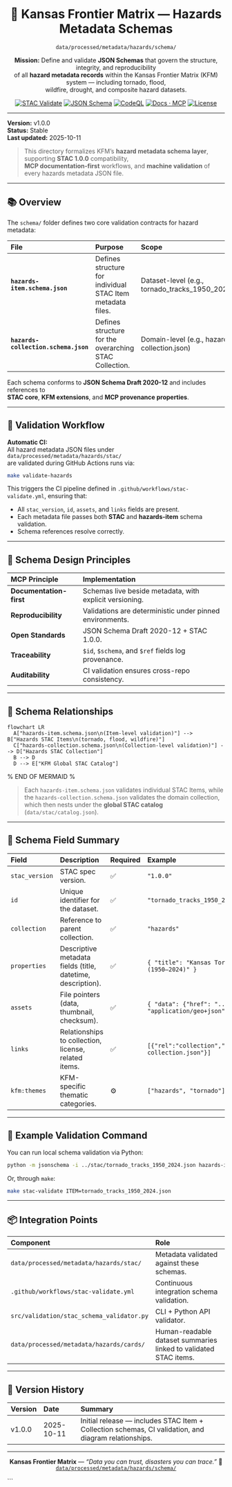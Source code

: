 <div align="center">

# 🧩 Kansas Frontier Matrix — Hazards Metadata Schemas  
`data/processed/metadata/hazards/schema/`

**Mission:** Define and validate **JSON Schemas** that govern the structure, integrity, and reproducibility  
of all **hazard metadata records** within the Kansas Frontier Matrix (KFM) system — including tornado, flood,  
wildfire, drought, and composite hazard datasets.

[![STAC Validate](https://img.shields.io/badge/STAC-Validate-green)](../../../../.github/workflows/stac-validate.yml)
[![JSON Schema](https://img.shields.io/badge/JSON--Schema-Draft%202020--12-orange)](https://json-schema.org/)
[![CodeQL](https://img.shields.io/badge/CodeQL-security-yellow)](../../../../.github/workflows/codeql.yml)
[![Docs · MCP](https://img.shields.io/badge/Docs-MCP-blue)](../../../../docs/)
[![License](https://img.shields.io/badge/License-CC--BY%204.0-lightgrey)](../../../../LICENSE)

</div>

---

**Version:** v1.0.0  
**Status:** Stable  
**Last updated:** 2025-10-11  

> This directory formalizes KFM’s **hazard metadata schema layer**, supporting **STAC 1.0.0** compatibility,  
> **MCP documentation-first** workflows, and **machine validation** of every hazards metadata JSON file.

---

## 📚 Overview
The `schema/` folder defines two core validation contracts for hazard metadata:

| File | Purpose | Scope |
|:------|:----------|:--------|
| **`hazards-item.schema.json`** | Defines structure for individual STAC Item metadata files. | Dataset-level (e.g., tornado_tracks_1950_2024.json) |
| **`hazards-collection.schema.json`** | Defines structure for the overarching STAC Collection. | Domain-level (e.g., hazards-collection.json) |

Each schema conforms to **JSON Schema Draft 2020-12** and includes references to  
**STAC core**, **KFM extensions**, and **MCP provenance properties**.

---

## 🧮 Validation Workflow

**Automatic CI:**  
All hazard metadata JSON files under  
`data/processed/metadata/hazards/stac/`  
are validated during GitHub Actions runs via:

```bash
make validate-hazards
````

This triggers the CI pipeline defined in
`.github/workflows/stac-validate.yml`, ensuring that:

* All `stac_version`, `id`, `assets`, and `links` fields are present.
* Each metadata file passes both **STAC** and **hazards-item** schema validation.
* Schema references resolve correctly.

---

## 🧠 Schema Design Principles

| MCP Principle           | Implementation                                           |
| :---------------------- | :------------------------------------------------------- |
| **Documentation-first** | Schemas live beside metadata, with explicit versioning.  |
| **Reproducibility**     | Validations are deterministic under pinned environments. |
| **Open Standards**      | JSON Schema Draft 2020-12 + STAC 1.0.0.                  |
| **Traceability**        | `$id`, `$schema`, and `$ref` fields log provenance.      |
| **Auditability**        | CI validation ensures cross-repo consistency.            |

---

## 🧭 Schema Relationships

```mermaid
flowchart LR
  A["hazards-item.schema.json\n(Item-level validation)"] --> B["Hazards STAC Items\n(tornado, flood, wildfire)"]
  C["hazards-collection.schema.json\n(Collection-level validation)"] --> D["Hazards STAC Collection"]
  B --> D
  D --> E["KFM Global STAC Catalog"]
```

% END OF MERMAID %

> Each `hazards-item.schema.json` validates individual STAC Items,
> while the `hazards-collection.schema.json` validates the domain collection,
> which then nests under the **global STAC catalog** (`data/stac/catalog.json`).

---

## 🧩 Schema Field Summary

| Field          | Description                                                 | Required | Example                                                       |
| :------------- | :---------------------------------------------------------- | :------- | :------------------------------------------------------------ |
| `stac_version` | STAC spec version.                                          | ✅        | `"1.0.0"`                                                     |
| `id`           | Unique identifier for the dataset.                          | ✅        | `"tornado_tracks_1950_2024"`                                  |
| `collection`   | Reference to parent collection.                             | ✅        | `"hazards"`                                                   |
| `properties`   | Descriptive metadata fields (title, datetime, description). | ✅        | `{ "title": "Kansas Tornado Tracks (1950–2024)" }`            |
| `assets`       | File pointers (data, thumbnail, checksum).                  | ✅        | `{ "data": {"href": "...", "type": "application/geo+json"} }` |
| `links`        | Relationships to collection, license, related items.        | ✅        | `[{"rel":"collection","href":"./hazards-collection.json"}]`   |
| `kfm:themes`   | KFM-specific thematic categories.                           | ⚙️       | `["hazards", "tornado"]`                                      |

---

## 🧪 Example Validation Command

You can run local schema validation via Python:

```bash
python -m jsonschema -i ../stac/tornado_tracks_1950_2024.json hazards-item.schema.json
```

Or, through `make`:

```bash
make stac-validate ITEM=tornado_tracks_1950_2024.json
```

---

## 📦 Integration Points

| Component                                 | Role                                                             |
| :---------------------------------------- | :--------------------------------------------------------------- |
| `data/processed/metadata/hazards/stac/`   | Metadata validated against these schemas.                        |
| `.github/workflows/stac-validate.yml`     | Continuous integration schema validation.                        |
| `src/validation/stac_schema_validator.py` | CLI + Python API validator.                                      |
| `data/processed/metadata/hazards/cards/`  | Human-readable dataset summaries linked to validated STAC items. |

---

## 📅 Version History

| Version | Date       | Summary                                                                                              |
| :------ | :--------- | :--------------------------------------------------------------------------------------------------- |
| v1.0.0  | 2025-10-11 | Initial release — includes STAC Item + Collection schemas, CI validation, and diagram relationships. |

---

<div align="center">

**Kansas Frontier Matrix** — *“Data you can trust, disasters you can trace.”*
📍 [`data/processed/metadata/hazards/schema/`](.)

</div>
```
